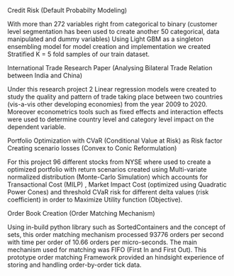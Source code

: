 Credit Risk (Default Probabilty Modeling)

With more than 272 variables right from categorical to binary (customer level segmentation has been used to create another 50 categorical, data manipulated and dummy variables)
Using Light GBM as a singleton ensembling model for model creation and implementation we created Stratified K = 5 fold samples of our train dataset.

International Trade Research Paper (Analysing Bilateral Trade Relation between India and China)

Under this research project 2 Linear regression models were created to study the quality and pattern of 
trade taking place between two countries (vis-a-vis other developing economies) from the year 2009 to 2020. 
Moreover econometrics tools such as fixed effects and interaction effects were used to determine country level and category level 
impact on the dependent variable.


Portfolio Optimization with CVaR (Conditional Value at Risk) as Risk factor Creating scenario losses (Convex to Conic Reformulation)


For this project 96 different stocks from NYSE where used to create a optimized portfolio with return scenarios created 
using Multi-variate normalized distribution (Monte-Carlo Simulation) which accounts for Transactional Cost (MILP) , 
Market Impact Cost (optimized using Quadratic Power Cones) and threshold CVaR risk for different delta values (risk coefficient) 
in order to Maximize Utility function (Objective).

Order Book Creation (Order Matching Mechanism)

Using in-build python library such as SortedContainers and the concept of sets, this order matching mechanism processed 93776 orders per second with time per order of 10.66 orders per micro-seconds. 
The main mechanism used for matching was FIFO (First In and First Out). This prototype order matching Framework provided an hindsight experience of storing and handling order-by-order tick data.
